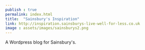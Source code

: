 ```yaml
---
publish : true
permalink: index.html
title:  "Sainsbury's Inspiration"
link: http://inspiration.sainsburys-live-well-for-less.co.uk
image : assets/images/sainsburys2.png
---
```


A Wordpress blog for Sainsbury's.

